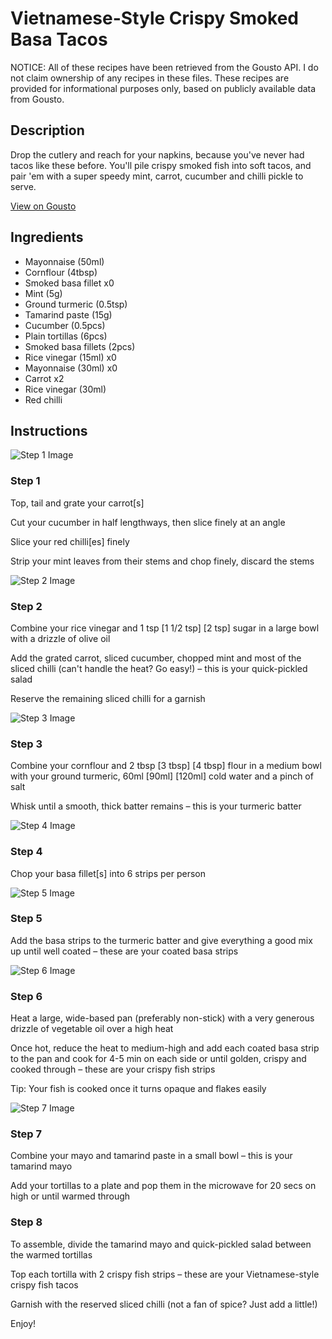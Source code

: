 # Vietnamese-Style Crispy Smoked Basa Tacos 

NOTICE: All of these recipes have been retrieved from the Gousto API. I do not claim ownership of any recipes in these files. These recipes are provided for informational purposes only, based on publicly available data from Gousto.

## Description

Drop the cutlery and reach for your napkins, because you've never had tacos like these before. You'll pile crispy smoked fish into soft tacos, and pair 'em with a super speedy mint, carrot, cucumber and chilli pickle to serve. 


[View on Gousto](https://www.gousto.co.uk/recipes/cookbook/vietnamese-style-crispy-smoked-basa-tacos)

## Ingredients

- Mayonnaise (50ml)
- Cornflour (4tbsp)
- Smoked basa fillet x0
- Mint (5g)
- Ground turmeric (0.5tsp)
- Tamarind paste (15g)
- Cucumber (0.5pcs)
- Plain tortillas (6pcs)
- Smoked basa fillets (2pcs)
- Rice vinegar (15ml) x0
- Mayonnaise (30ml) x0
- Carrot x2
- Rice vinegar (30ml)
- Red chilli

## Instructions

![Step 1 Image](https://production-media.gousto.co.uk/cms/recipe-step-image/step-1-1663090871445-x200.jpg)

### Step 1

Top, tail and grate your carrot[s]

Cut your cucumber in half lengthways, then slice finely at an angle

Slice your red chilli[es] finely

Strip your mint leaves from their stems and chop finely, discard the stems

![Step 2 Image](https://production-media.gousto.co.uk/cms/recipe-step-image/step-2-1663090873261-x200.jpg)

### Step 2

Combine your rice vinegar and 1 tsp <span class="text-purple">[1 1/2 tsp]</span> <span class="text-danger">[2 tsp]</span> sugar in a large bowl with a drizzle of olive oil

Add the grated carrot, sliced cucumber, chopped mint and most of the sliced chilli (can't handle the heat? Go easy!) – this is your quick-pickled salad

Reserve the remaining sliced chilli for a garnish

![Step 3 Image](https://production-media.gousto.co.uk/cms/recipe-step-image/step-3-1663090889105-x200.jpg)

### Step 3

Combine your cornflour and 2 tbsp <span class="text-purple">[3 tbsp]</span> <span class="text-danger">[4 tbsp]</span> flour in a medium bowl with your ground turmeric, 60ml <span class="text-purple">[90ml]</span> <span class="text-danger">[120ml]</span> cold water and a pinch of salt

Whisk until a smooth, thick batter remains – this is your turmeric batter

![Step 4 Image](https://production-media.gousto.co.uk/cms/recipe-step-image/step-4-1663090897676-x200.jpg)

### Step 4

Chop your basa fillet[s] into 6 strips per person

![Step 5 Image](https://production-media.gousto.co.uk/cms/recipe-step-image/step-5-1663090903888-x200.jpg)

### Step 5

Add the basa strips to the turmeric batter and give everything a good mix up until well coated – these are your coated basa strips

![Step 6 Image](https://production-media.gousto.co.uk/cms/recipe-step-image/step-6-1663090912734-x200.jpg)

### Step 6

Heat a large, wide-based pan (preferably non-stick) with a very generous drizzle of vegetable oil over a high heat

Once hot, reduce the heat to medium-high and add each coated basa strip to the pan and cook for 4-5 min on each side or until golden, crispy and cooked through – these are your crispy fish strips

Tip: Your fish is cooked once it turns opaque and flakes easily

![Step 7 Image](https://production-media.gousto.co.uk/cms/recipe-step-image/step-7-1663090960677-x200.jpg)

### Step 7

Combine your mayo and tamarind paste in a small bowl – this is your tamarind mayo

Add your tortillas to a plate and pop them in the microwave for 20 secs on high or until warmed through

### Step 8

To assemble, divide the tamarind mayo and quick-pickled salad between the warmed tortillas

Top each tortilla with 2 crispy fish strips – these are your Vietnamese-style crispy fish tacos

Garnish with the reserved sliced chilli (not a fan of spice? Just add a little!)

Enjoy!

